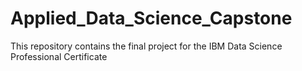 # Applied_Data_Science_Capstone
This repository contains the final project for the IBM Data Science Professional Certificate
